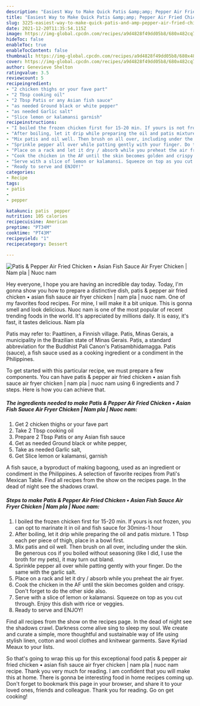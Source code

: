 ```yaml
---
description: "Easiest Way to Make Quick Patis &amp;amp; Pepper Air Fried Chicken • Asian Fish Sauce Air Fryer Chicken | Nam pla | Nuoc nam"
title: "Easiest Way to Make Quick Patis &amp;amp; Pepper Air Fried Chicken • Asian Fish Sauce Air Fryer Chicken | Nam pla | Nuoc nam"
slug: 3225-easiest-way-to-make-quick-patis-and-amp-pepper-air-fried-chicken-asian-fish-sauce-air-fryer-chicken-nam-pla-nuoc-nam
date: 2021-12-20T11:35:54.115Z
image: https://img-global.cpcdn.com/recipes/a9d4828f49dd05b8/680x482cq70/patis-pepper-air-fried-chicken-asian-fish-sauce-air-fryer-chicken-nam-pla-nuoc-nam-recipe-main-photo.jpg
hideToc: false
enableToc: true
enableTocContent: false
thumbnail: https://img-global.cpcdn.com/recipes/a9d4828f49dd05b8/680x482cq70/patis-pepper-air-fried-chicken-asian-fish-sauce-air-fryer-chicken-nam-pla-nuoc-nam-recipe-main-photo.jpg
cover: https://img-global.cpcdn.com/recipes/a9d4828f49dd05b8/680x482cq70/patis-pepper-air-fried-chicken-asian-fish-sauce-air-fryer-chicken-nam-pla-nuoc-nam-recipe-main-photo.jpg
author: Genevieve Shelton
ratingvalue: 3.5
reviewcount: 5
recipeingredient:
- "2 chicken thighs or your fave part"
- "2 Tbsp cooking oil"
- "2 Tbsp Patis or any Asian fish sauce"
- "as needed Ground black or white pepper"
- "as needed Garlic salt"
- "Slice lemon or kalamansi garnish"
recipeinstructions:
- "I boiled the frozen chicken first for 15-20 min. If yours is not frozen, you can opt to marinate it in oil and fish sauce for 30mins-1 hour"
- "After boiling, let it drip while preparing the oil and patis mixture. 1 Tbsp each per piece of thigh, place in a bowl first."
- "Mix patis and oil well. Then brush on all over, including under the skin. Be generous cos if you boiled without seasoning (like I did, I use the broth for my pets), it may turn out bland."
- "Sprinkle pepper all over while patting gently with your finger. Do the same with the garlic salt."
- "Place on a rack and let it dry / absorb while you preheat the air fryer."
- "Cook the chicken in the AF until the skin becomes golden and crispy. Don&#39;t forget to do the other side also."
- "Serve with a slice of lemon or kalamansi. Squeeze on top as you cut through. Enjoy this dish with rice or veggies."
- "Ready to serve and ENJOY!"
categories:
- Recipe
tags:
- patis
- 
- pepper

katakunci: patis  pepper 
nutrition: 105 calories
recipecuisine: American
preptime: "PT34M"
cooktime: "PT43M"
recipeyield: "1"
recipecategory: Dessert

---
```



![Patis &amp; Pepper Air Fried Chicken • Asian Fish Sauce Air Fryer Chicken | Nam pla | Nuoc nam](https://img-global.cpcdn.com/recipes/a9d4828f49dd05b8/680x482cq70/patis-pepper-air-fried-chicken-asian-fish-sauce-air-fryer-chicken-nam-pla-nuoc-nam-recipe-main-photo.jpg)

Hey everyone, I hope you are having an incredible day today. Today, I'm gonna show you how to prepare a distinctive dish, patis &amp; pepper air fried chicken • asian fish sauce air fryer chicken | nam pla | nuoc nam. One of my favorites food recipes. For mine, I will make it a bit unique. This is gonna smell and look delicious.
 Nuoc nam is one of the most popular of recent trending foods in the world. It's appreciated by millions daily. It is easy, it's fast, it tastes delicious.  Nam pla 

Patis may refer to: Paattinen, a Finnish village. Patis, Minas Gerais, a municipality in the Brazilian state of Minas Gerais. Paṭis, a standard abbreviation for the Buddhist Pali Canon&#39;s Patisambhidamagga. Patis (sauce), a fish sauce used as a cooking ingredient or a condiment in the Philippines.


To get started with this particular recipe, we must prepare a few components. You can have patis &amp; pepper air fried chicken • asian fish sauce air fryer chicken | nam pla | nuoc nam using 6 ingredients and 7 steps. Here is how you can achieve that.

<!--inarticleads1-->

##### The ingredients needed to make Patis &amp; Pepper Air Fried Chicken • Asian Fish Sauce Air Fryer Chicken | Nam pla | Nuoc nam:

1. Get 2 chicken thighs or your fave part
1. Take 2 Tbsp cooking oil
1. Prepare 2 Tbsp Patis or any Asian fish sauce
1. Get as needed Ground black or white pepper,
1. Take as needed Garlic salt,
1. Get Slice lemon or kalamansi, garnish


A fish sauce, a byproduct of making bagoong, used as an ingredient or condiment in the Philippines. A selection of favorite recipes from Pati&#39;s Mexican Table. Find all recipes from the show on the recipes page. In the dead of night see the shadows crawl. 

<!--inarticleads2-->

##### Steps to make Patis &amp; Pepper Air Fried Chicken • Asian Fish Sauce Air Fryer Chicken | Nam pla | Nuoc nam:

1. I boiled the frozen chicken first for 15-20 min. If yours is not frozen, you can opt to marinate it in oil and fish sauce for 30mins-1 hour
1. After boiling, let it drip while preparing the oil and patis mixture. 1 Tbsp each per piece of thigh, place in a bowl first.
1. Mix patis and oil well. Then brush on all over, including under the skin. Be generous cos if you boiled without seasoning (like I did, I use the broth for my pets), it may turn out bland.
1. Sprinkle pepper all over while patting gently with your finger. Do the same with the garlic salt.
1. Place on a rack and let it dry / absorb while you preheat the air fryer.
1. Cook the chicken in the AF until the skin becomes golden and crispy. Don&#39;t forget to do the other side also.
1. Serve with a slice of lemon or kalamansi. Squeeze on top as you cut through. Enjoy this dish with rice or veggies.
1. Ready to serve and ENJOY!

Find all recipes from the show on the recipes page. In the dead of night see the shadows crawl. Darkness come alive sing to sleep my soul. We create and curate a simple, more thoughtful and sustainable way of life using stylish linen, cotton and wool clothes and knitwear garments. Save Kyriad Meaux to your lists. 

So that's going to wrap this up for this exceptional food patis &amp; pepper air fried chicken • asian fish sauce air fryer chicken | nam pla | nuoc nam recipe. Thank you very much for reading. I am confident that you will make this at home. There is gonna be interesting food in home recipes coming up. Don't forget to bookmark this page in your browser, and share it to your loved ones, friends and colleague. Thank you for reading. Go on get cooking!

